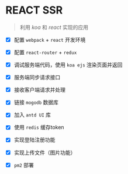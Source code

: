 # REACT SSR

> 利用 *koa* 和 *react* 实现的应用

- [x] 配置 `webpack` + `react` 开发环境

- [x] 配置 `react-router` + `redux`

- [x] 调试服务端代码，使用 `koa ejs` 渲染页面并返回

- [x] 服务端同步请求接口

- [x] 接收客户端请求并处理

- [x] 链接 `mogodb` 数据库

- [x] 加入 `antd UI` 库

- [x] 使用 `redis` 缓存token

- [x] 实现登陆注册功能

- [x] 实现上传文件（图片功能）

- [x] `pm2` 部署
